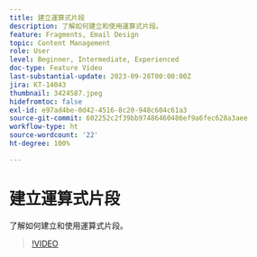 ```yaml
---
title: 建立運算式片段
description: 了解如何建立和使用運算式片段。
feature: Fragments, Email Design
topic: Content Management
role: User
level: Beginner, Intermediate, Experienced
doc-type: Feature Video
last-substantial-update: 2023-09-28T00:00:00Z
jira: KT-14043
thumbnail: 3424587.jpeg
hidefromtoc: false
exl-id: e97ad4be-0d42-4516-8c20-948c604c61a3
source-git-commit: 602252c2f39bb97486460486ef9a6fec628a3aee
workflow-type: ht
source-wordcount: '22'
ht-degree: 100%

---
```


# 建立運算式片段

了解如何建立和使用運算式片段。

>[!VIDEO](https://video.tv.adobe.com/v/3424587/?learn=on)
